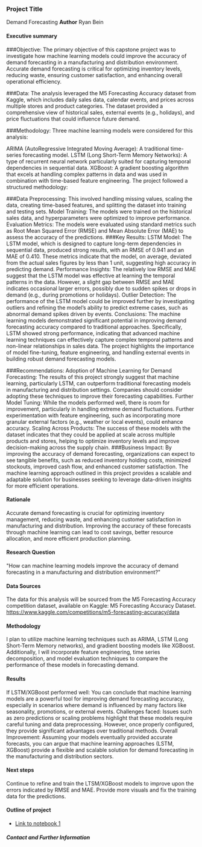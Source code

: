 ### Project Title
Demand Forecasting
**Author**
Ryan Bein
#### Executive summary
  ###Objective:
  The primary objective of this capstone project was to investigate how machine learning models could improve the accuracy of demand forecasting in a manufacturing and distribution environment. Accurate demand forecasting is critical for optimizing inventory levels, reducing waste, ensuring   customer satisfaction, and enhancing overall operational efficiency.
  
  ###Data:
  The analysis leveraged the M5 Forecasting Accuracy dataset from Kaggle, which includes daily sales data, calendar events, and prices across multiple stores and product categories. The dataset provided a comprehensive view of historical sales, external events (e.g., holidays), and price fluctuations that could influence future demand.
  
  ###Methodology:
  Three machine learning models were considered for this analysis:
  
  ARIMA (AutoRegressive Integrated Moving Average): A traditional time-series forecasting model.
  LSTM (Long Short-Term Memory Networks): A type of recurrent neural network particularly suited for capturing temporal dependencies in sequential data.
  XGBoost: A gradient boosting algorithm that excels at handling complex patterns in data and was used in combination with time-based feature engineering.
  The project followed a structured methodology:
  
  ###Data Preprocessing: This involved handling missing values, scaling the data, creating time-based features, and splitting the dataset into training and testing sets.
  Model Training: The models were trained on the historical sales data, and hyperparameters were optimized to improve performance.
  Evaluation Metrics: The models were evaluated using standard metrics such as Root Mean Squared Error (RMSE) and Mean Absolute Error (MAE) to assess the accuracy of the predictions.
  ###Key Results:
  LSTM Model: The LSTM model, which is designed to capture long-term dependencies in sequential data, produced strong results, with an RMSE of 0.941 and an MAE of 0.410. These metrics indicate that the model, on average, deviated from the actual sales figures by less than 1 unit, suggesting high accuracy in predicting demand.
  Performance Insights: The relatively low RMSE and MAE suggest that the LSTM model was effective at learning the temporal patterns in the data. However, a slight gap between RMSE and MAE indicates occasional larger errors, possibly due to sudden spikes or drops in demand (e.g., during promotions or holidays).
  Outlier Detection: The performance of the LSTM model could be improved further by investigating outliers and refining the model’s ability to predict extreme cases, such as abnormal demand spikes driven by events.
  Conclusions:
  The machine learning models demonstrated significant potential in improving demand forecasting accuracy compared to traditional approaches. Specifically, LSTM showed strong performance, indicating that advanced machine learning techniques can effectively capture complex temporal patterns and non-linear relationships in sales data. The project highlights the importance of model fine-tuning, feature engineering, and handling external events in building robust demand forecasting models.
  
  ###Recommendations:
  Adoption of Machine Learning for Demand Forecasting: The results of this project strongly suggest that machine learning, particularly LSTM, can outperform traditional forecasting models in manufacturing and distribution settings. Companies should consider adopting these techniques to improve their forecasting capabilities.
  Further Model Tuning: While the models performed well, there is room for improvement, particularly in handling extreme demand fluctuations. Further experimentation with feature engineering, such as incorporating more granular external factors (e.g., weather or local events), could enhance accuracy.
  Scaling Across Products: The success of these models with the dataset indicates that they could be applied at scale across multiple products and stores, helping to optimize inventory levels and improve decision-making across the supply chain.
  ###Business Impact:
  By improving the accuracy of demand forecasting, organizations can expect to see tangible benefits, such as reduced inventory holding costs, minimized stockouts, improved cash flow, and enhanced customer satisfaction. The machine learning approach outlined in this project provides a scalable and adaptable solution for businesses seeking to leverage data-driven insights for more efficient operations.

#### Rationale
Accurate demand forecasting is crucial for optimizing inventory management, reducing waste, and enhancing customer satisfaction in manufacturing and distribution. Improving the accuracy of these forecasts through machine learning can lead to cost savings, better resource allocation, and more efficient production planning.

#### Research Question
"How can machine learning models improve the accuracy of demand forecasting in a manufacturing and distribution environment?"

#### Data Sources
The data for this analysis will be sourced from the M5 Forecasting Accuracy competition dataset, available on Kaggle: M5 Forecasting Accuracy Dataset. https://www.kaggle.com/competitions/m5-forecasting-accuracy/data

#### Methodology
I plan to utilize machine learning techniques such as ARIMA, LSTM (Long Short-Term Memory networks), and gradient boosting models like XGBoost. Additionally, I will incorporate feature engineering, time series decomposition, and model evaluation techniques to compare the performance of these models in forecasting demand.

#### Results
If LSTM/XGBoost performed well: You can conclude that machine learning models are a powerful tool for improving demand forecasting accuracy, especially in scenarios where demand is influenced by many factors like seasonality, promotions, or external events.
Challenges faced: Issues such as zero predictions or scaling problems highlight that these models require careful tuning and data preprocessing. However, once properly configured, they provide significant advantages over traditional methods.
Overall Improvement: Assuming your models eventually provided accurate forecasts, you can argue that machine learning approaches (LSTM, XGBoost) provide a flexible and scalable solution for demand forecasting in the manufacturing and distribution sectors.

#### Next steps
Continue to refine and train the LTSM/XGBoost models to improve upon the errors indicated by RMSE and MAE.
Provide more visuals and fix the training data for the predictions.

#### Outline of project

- [Link to notebook 1](Capstone20_with_Sampling.ipynb)

##### Contact and Further Information
